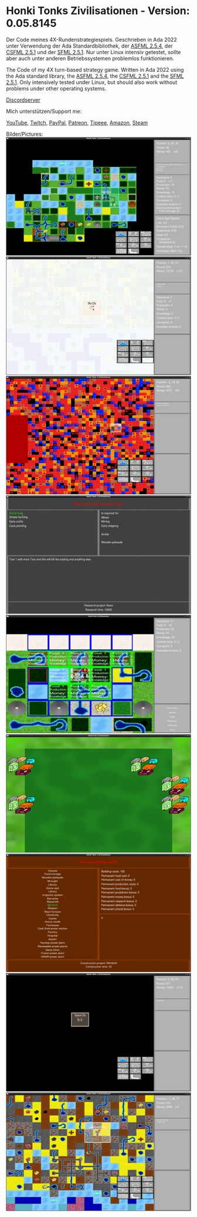 # Honki Tonks Zivilisationen - Version: 0.05.8145
Der Code meines 4X-Rundenstrategiespiels.
Geschrieben in Ada 2022 unter Verwendung der Ada Standardbibliothek, der [ASFML 2.5.4](https://github.com/mgrojo/ASFML), der [CSFML 2.5.1](https://github.com/SFML/CSFML) und der [SFML 2.5.1](https://github.com/SFML/SFML). Nur unter Linux intensiv getestet, sollte aber auch unter anderen Betriebssystemen problemlos funktionieren.

The Code of my 4X turn-based strategy game.
Written in Ada 2022 using the Ada standard library, the [ASFML 2.5.4](https://github.com/mgrojo/ASFML), the [CSFML 2.5.1](https://github.com/SFML/CSFML) and the [SFML 2.5.1](https://github.com/SFML/SFML). Only intensively tested under Linux, but should also work without problems under other operating systems.

[Discordserver](https://discord.gg/2XCY8WYcqY)

Mich unterstützen/Support me:

[YouTube](https://www.youtube.com/user/tpHonkiTonk), [Twitch](https://www.twitch.tv/tphonkitonk), [PayPal](https://www.paypal.com/paypalme/tpHonkiTonk), [Patreon](https://www.patreon.com/HonkiTonk), [Tipeee](https://www.tipeeestream.com/tphonkitonk/donation), [Amazon](https://www.amazon.de/registry/wishlist/2DNQHH9AI6JGR), [Steam](https://steamcommunity.com/profiles/76561197989126693/wishlist)

Bilder/Pictures:
![Weltkarte/Worldmap](Beispielbilder/Weltkarte-Worldmap.png)
![Himmelstadt/Skycity](Beispielbilder/Himmelsstadt-Skycity.png)
![Planetenkern/Planetcore](Beispielbilder/Planetenkern-Planetcore.png)
![Forschung/Research](Beispielbilder/Forschung-Research.png)
![Stadt/City](Beispielbilder/Stadt-City.png)
![Stadt2/City2](Beispielbilder/Stadt2-City2.png)
![Bauen/Construct](Beispielbilder/Bauen-Construct.png)
![Orbit/Orbit](Beispielbilder/Orbit-Orbit.png)
![Unterirdisch/Underground](Beispielbilder/Unterirdisch-Underground.png)
